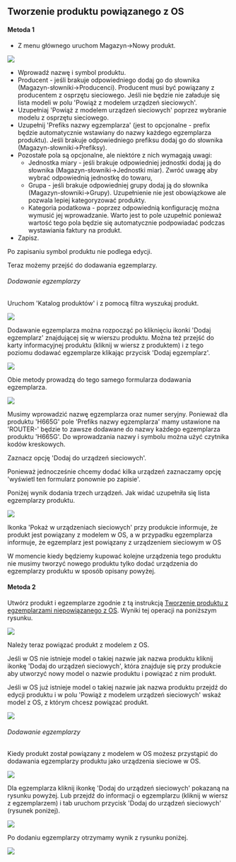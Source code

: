 ## Tworzenie produktu powiązanego z OS

#### Metoda 1

- Z menu głównego uruchom Magazyn->Nowy produkt.

![](https://www.chilan.com/lms-plus/screenshots/warehouse/wh-30.png)

- Wprowadź nazwę i symbol produktu.
- Producent - jeśli brakuje odpowiedniego dodaj go do słownika (Magazyn-słowniki->Producenci). Producent musi być powiązany z producentem z osprzętu sieciowego. Jeśli nie będzie nie załaduje się lista modeli w polu 'Powiąż z modelem urządzeń sieciowych'.
- Uzupełniaj 'Powiąż z modelem urządzeń sieciowych' poprzez wybranie modelu z osprzętu sieciowego.
- Uzupełnij 'Prefiks nazwy egzemplarza' (jest to opcjonalne - prefix będzie automatycznie wstawiany do nazwy każdego egzemplarza produktu). Jeśli brakuje odpowiedniego prefiksu dodaj go do słownika (Magazyn-słowniki->Prefiksy).
- Pozostałe pola są opcjonalne, ale niektóre z nich wymagają uwagi:
  - Jednostka miary - jeśli brakuje odpowiedniej jednostki dodaj ją do słownika (Magazyn-słowniki->Jednostki miar). Zwróć uwagę aby wybrać odpowiednią jednostkę do towaru,
  - Grupa - jeśli brakuje odpowiedniej grupy dodaj ją do słownika (Magazyn-słowniki->Grupy). Uzupełnienie nie jest obowiązkowe ale pozwala lepiej kategoryzować produkty.
  - Kategoria podatkowa - poprzez odpowiednią konfigurację można wymusić jej wprowadzanie. Warto jest to pole uzupełnić ponieważ wartość tego pola będzie się automatycznie podpowiadać podczas wystawiania faktury na produkt.
- Zapisz.

Po zapisaniu symbol produktu nie podlega edycji.

Teraz możemy przejść do dodawania egzemplarzy.

###### Dodawanie egzemplarzy

Uruchom 'Katalog produktów' i z pomocą filtra wyszukaj produkt.

![](https://www.chilan.com/lms-plus/screenshots/warehouse/wh-31.png)

Dodawanie egzemplarza można rozpocząć po kliknięciu ikonki 'Dodaj egzemplarz' znajdującej się w wierszu produktu. Można też przejść do karty informacyjnej produktu (kliknij w wiersz z produktem) i z tego poziomu dodawać egzemplarze klikając przycisk 'Dodaj egzemplarz'.

![](https://www.chilan.com/lms-plus/screenshots/warehouse/wh-32.png)

Obie metody prowadzą do tego samego formularza dodawania egzemplarza.

![](https://www.chilan.com/lms-plus/screenshots/warehouse/wh-33.png)

Musimy wprowadzić nazwę egzemplarza oraz numer seryjny. Ponieważ dla produktu 'H665G' pole 'Prefiks nazwy egzemplarza' mamy ustawione na 'ROUTER-' będzie to zawsze dodawane do nazwy każdego egzemplarza produktu 'H665G'. Do wprowadzania nazwy i symbolu można użyć czytnika kodów kreskowych.

Zaznacz opcję 'Dodaj do urządzeń sieciowych'.

Ponieważ jednocześnie chcemy dodać kilka urządzeń zaznaczamy opcję 'wyświetl ten formularz ponownie po zapisie'.

Poniżej wynik dodania trzech urządzeń. Jak widać uzupełniła się lista egzemplarzy produktu.

![](https://www.chilan.com/lms-plus/screenshots/warehouse/wh-34.png)

Ikonka 'Pokaż w urządzeniach sieciowych' przy produkcie informuje, że produkt jest powiązany z modelem w OS, a w przypadku egzemplarza informuje, że egzemplarz jest powiązany z urządzeniem sieciowym w OS

W momencie kiedy będziemy kupować kolejne urządzenia tego produktu nie musimy tworzyć nowego produktu tylko dodać urządzenia do egzemplarzy produktu w sposób opisany powyżej.

#### Metoda 2

Utwórz produkt i egzemplarze zgodnie z tą instrukcją [Tworzenie produktu z egzemplarzami niepowiązanego z OS](produkt_z_egz.md). Wyniki tej operacji na poniższym rysunku.

![](https://www.chilan.com/lms-plus/screenshots/warehouse/wh-35.png)

Należy teraz powiązać produkt z modelem z OS.

Jeśli w OS nie istnieje model o takiej nazwie jak nazwa produktu kliknij ikonkę 'Dodaj do urządzeń sieciowych', która znajduje się przy produkcie aby utworzyć nowy model o nazwie produktu i powiązać z nim produkt.

Jeśli w OS już istnieje model o takiej nazwie jak nazwa produktu przejdź do edycji produktu i w polu 'Powiąż z modelem urządzeń sieciowych' wskaż model z OS, z którym chcesz powiązać produkt.

![](https://www.chilan.com/lms-plus/screenshots/warehouse/wh-36.png)

###### Dodawanie egzemplarzy

Kiedy produkt został powiązany z modelem w OS możesz przystąpić do dodawania egzemplarzy produktu jako urządzenia sieciowe w OS.

![](https://www.chilan.com/lms-plus/screenshots/warehouse/wh-37.png)

Dla egzemplarza kliknij ikonkę 'Dodaj do urządzeń sieciowych' pokazaną na rysunku powyżej. Lub przejdź do informacji o egzemplarzu (kliknij w wiersz z egzemplarzem) i tab uruchom przycisk 'Dodaj do urządzeń sieciowych' (rysunek poniżej).

![](https://www.chilan.com/lms-plus/screenshots/warehouse/wh-38.png)

Po dodaniu egzemplarzy otrzymamy wynik z rysunku poniżej.

![](https://www.chilan.com/lms-plus/screenshots/warehouse/wh-39.png)
